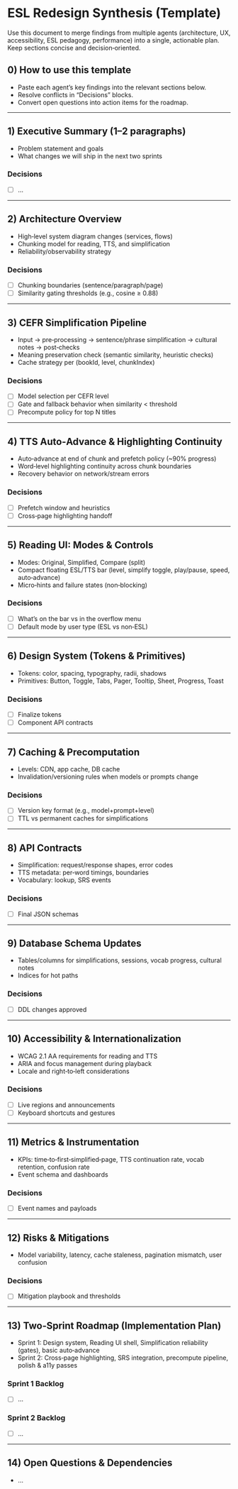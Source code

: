 # ESL Redesign Synthesis (Template)

Use this document to merge findings from multiple agents (architecture, UX, accessibility, ESL pedagogy, performance) into a single, actionable plan. Keep sections concise and decision‑oriented.

## 0) How to use this template
- Paste each agent’s key findings into the relevant sections below.
- Resolve conflicts in “Decisions” blocks.
- Convert open questions into action items for the roadmap.

---

## 1) Executive Summary (1–2 paragraphs)
- Problem statement and goals
- What changes we will ship in the next two sprints

### Decisions
- [ ] …

---

## 2) Architecture Overview
- High‑level system diagram changes (services, flows)
- Chunking model for reading, TTS, and simplification
- Reliability/observability strategy

### Decisions
- [ ] Chunking boundaries (sentence/paragraph/page)
- [ ] Similarity gating thresholds (e.g., cosine ≥ 0.88)

---

## 3) CEFR Simplification Pipeline
- Input → pre‑processing → sentence/phrase simplification → cultural notes → post‑checks
- Meaning preservation check (semantic similarity, heuristic checks)
- Cache strategy per (bookId, level, chunkIndex)

### Decisions
- [ ] Model selection per CEFR level
- [ ] Gate and fallback behavior when similarity < threshold
- [ ] Precompute policy for top N titles

---

## 4) TTS Auto‑Advance & Highlighting Continuity
- Auto‑advance at end of chunk and prefetch policy (~90% progress)
- Word‑level highlighting continuity across chunk boundaries
- Recovery behavior on network/stream errors

### Decisions
- [ ] Prefetch window and heuristics
- [ ] Cross‑page highlighting handoff

---

## 5) Reading UI: Modes & Controls
- Modes: Original, Simplified, Compare (split)
- Compact floating ESL/TTS bar (level, simplify toggle, play/pause, speed, auto‑advance)
- Micro‑hints and failure states (non‑blocking)

### Decisions
- [ ] What’s on the bar vs in the overflow menu
- [ ] Default mode by user type (ESL vs non‑ESL)

---

## 6) Design System (Tokens & Primitives)
- Tokens: color, spacing, typography, radii, shadows
- Primitives: Button, Toggle, Tabs, Pager, Tooltip, Sheet, Progress, Toast

### Decisions
- [ ] Finalize tokens
- [ ] Component API contracts

---

## 7) Caching & Precomputation
- Levels: CDN, app cache, DB cache
- Invalidation/versioning rules when models or prompts change

### Decisions
- [ ] Version key format (e.g., model+prompt+level)
- [ ] TTL vs permanent caches for simplifications

---

## 8) API Contracts
- Simplification: request/response shapes, error codes
- TTS metadata: per‑word timings, boundaries
- Vocabulary: lookup, SRS events

### Decisions
- [ ] Final JSON schemas

---

## 9) Database Schema Updates
- Tables/columns for simplifications, sessions, vocab progress, cultural notes
- Indices for hot paths

### Decisions
- [ ] DDL changes approved

---

## 10) Accessibility & Internationalization
- WCAG 2.1 AA requirements for reading and TTS
- ARIA and focus management during playback
- Locale and right‑to‑left considerations

### Decisions
- [ ] Live regions and announcements
- [ ] Keyboard shortcuts and gestures

---

## 11) Metrics & Instrumentation
- KPIs: time‑to‑first‑simplified‑page, TTS continuation rate, vocab retention, confusion rate
- Event schema and dashboards

### Decisions
- [ ] Event names and payloads

---

## 12) Risks & Mitigations
- Model variability, latency, cache staleness, pagination mismatch, user confusion

### Decisions
- [ ] Mitigation playbook and thresholds

---

## 13) Two‑Sprint Roadmap (Implementation Plan)
- Sprint 1: Design system, Reading UI shell, Simplification reliability (gates), basic auto‑advance
- Sprint 2: Cross‑page highlighting, SRS integration, precompute pipeline, polish & a11y passes

### Sprint 1 Backlog
- [ ] …

### Sprint 2 Backlog
- [ ] …

---

## 14) Open Questions & Dependencies
- … 
